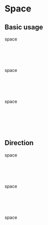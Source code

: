 <script setup>
  import './../../../src/space'
</script>

# Space

## Basic usage

<div>
  <sky-space>
    <div style="width: 100px; height: 100px">space</div>
    <div style="width: 100px; height: 100px">space</div>
    <div style="width: 100px; height: 100px">space</div>
  </sky-space>
</div>

## Direction

<div>
  <sky-space direction="vertical">
    <div style="width: 100px; height: 100px">space</div>
    <div style="width: 100px; height: 100px">space</div>
    <div style="width: 100px; height: 100px">space</div>
  </sky-space>
</div>
